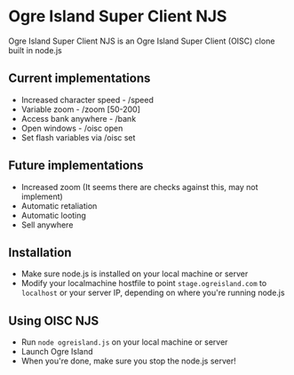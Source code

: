# Ogre Island Super Client NJS

Ogre Island Super Client NJS is an Ogre Island Super Client (OISC) clone built in node.js

## Current implementations

* Increased character speed - /speed <val>
* Variable zoom - /zoom [50-200]
* Access bank anywhere - /bank
* Open windows - /oisc open <window>
* Set flash variables via /oisc set <var> <value>

## Future implementations

* Increased zoom (It seems there are checks against this, may not implement)
* Automatic retaliation
* Automatic looting
* Sell anywhere

## Installation

* Make sure node.js is installed on your local machine or server
* Modify your localmachine hostfile to point `stage.ogreisland.com` to `localhost` or your server IP, depending on where you're running node.js

## Using OISC NJS

* Run `node ogreisland.js` on your local machine or server
* Launch Ogre Island
* When you're done, make sure you stop the node.js server!